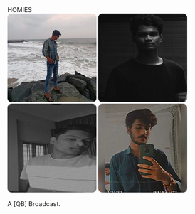 
<!DOCTYPE html>
<html>

 <body style="background:url('love.gif');">
    <meta name="viewport" content="width=device-width, intial-scale=1.0">
    <title> Home</title>
    <link rel="stylesheet" href="style.css">
</head>

<body>
    <nav> HOMIES </nav>
    <div class="profile-box">
        <a href="https://www.instagram.com/sushanth_bathini/" class="a-foto"> <img class="foto-button" src="pok.jpg" style="border-radius: 9px;"></a>
        <a href="https://www.instagram.com/qb_________________/" class="a-foto"> <img class="foto-button" src="qb.jpg" style="border-radius: 9px;"></a>
        <a href="https://www.instagram.com/_manikiran_31/" class="a-foto"> <img class="foto-button" src="as.jpg" style="border-radius: 9px;"></a>
        <a href="https://www.instagram.com/d_a_t_t_a_07/" class="a-foto"> <img class="foto-button" src="frog.jpg" style="border-radius: 9px;"></a>
    </div>
    <footer id="producer">
       <p id="f-txt"> A [QB] Broadcast.</p>
    </footer>
    
</body>
</html>
